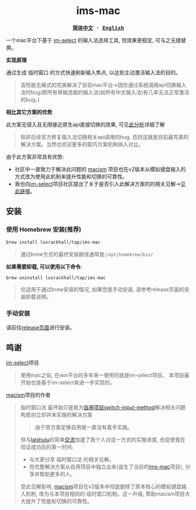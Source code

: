 <div align="center">
<h1>ims-mac</h1>
</div>

<div align="center">
<strong>
<samp>

[简体中文](README.zh-CN.md) · [English](README.md)

</samp>
</strong>
</div>

一个mac平台下基于 [im-select](https://github.com/daipeihust/im-select) 的输入法选择工具, 但效果更稳定, 可与之无缝替换。

**实现原理**

通过生成 临时窗口 的方式快速刷新输入焦点, 以达到主动激活输入法的目的。
> 高性能无痛式的完美解决了目前mac平台->因仅通过系统调用api切换输入法时bug(即所有带候选框的输入法(如所有中文输入法)有几率无法正常激活的bug。)

**相比其它方案的优势**

此方案无侵入且无限接近原生api直接切换的效果, 可见[此分析](https://github.com/LuSrackhall/switch-input-method/issues/2)详细了解
> 除非后续官方修复输入法切换相关api调用的bug, 否则这就是目前最完美的解决方案。当然也欢迎更多的取巧方案机制纳入对比。

由于此方案非常具有优势:
* 社区中一直致力于解决此问题的 [macism](https://github.com/laishulu/macism) 项目也在v2版本从模拟键盘输入的方式改为使用此机制来提升性能和切换的可靠性。
* 我也向[im-select](https://github.com/daipeihust/im-select)项目社区提出了关于是否引入此解决方案的的相关见解->[见此链接](https://github.com/daipeihust/im-select/issues/86)。

## 安装

### 使用 Homebrew 安装(推荐)

```bash
brew install lusrackhall/tap/ims-mac
```

> 通过brew方式的最终安装路径通常是:`/opt/homebrew/bin/`

**如果需要卸载, 可以使用以下命令**:

```bash
brew uninstall lusrackhall/tap/ims-mac
```

> 仅适用于通过brew安装的情况, 如果您是手动安装, 请参考release页面的安装卸载说明。

### 手动安装

请前往[release页面](https://github.com/LuSrackhall/ims-mac/releases)进行安装。

## 鸣谢

[im-select](https://github.com/daipeihust/im-select)项目
> 使用mac之前, 在win平台的多年来一使用的就是im-select项目。 本项目最开始也是基于im-select来进一步实现的。

[macism](https://github.com/laishulu/macism)项目的作者
> 临时窗口法 最开始只是我为[自用项目switch-input-method](https://github.com/LuSrackhall/switch-input-method)解决相关问题构思创立却并未实施的解决方案
>
>> 由于原方案足够自用就一直没有着手实施。
>
> 但与[laishulu](https://github.com/laishulu)的简单[交流](https://github.com/rime/squirrel/issues/866#:~:text=%E5%85%B6%E5%AE%9E%E6%88%91%E9%97%AE%E7%9A%84%E6%98%AF%EF%BC%9A%20full,%E6%9C%BA%E5%88%B6%2D%2D%E4%B8%B4%E6%97%B6%E7%AA%97%E5%8F%A3%E8%A7%A3%E5%86%B3%E6%B3%95%E3%80%82)加速了我个人对这一方式的实施进度, 也促使我在验证成功后的第一时间:
> * 与大家分享 临时窗口法 的相关见解。
> * 将完整解决方案从自用项目中独立出来(诞生了当前的[ims-mac](https://github.com/LuSrackhall/ims-mac)项目), 分享并帮助更多的人。
>
> 受此见解影响, [macism](https://github.com/laishulu/macism)项目在v2版本中彻底删除了原本核心的模拟键盘输入机制, 改为与本项目相同的 临时窗口机制。这一升级, 帮助macism项目大大提升了性能和切换的可靠性。
